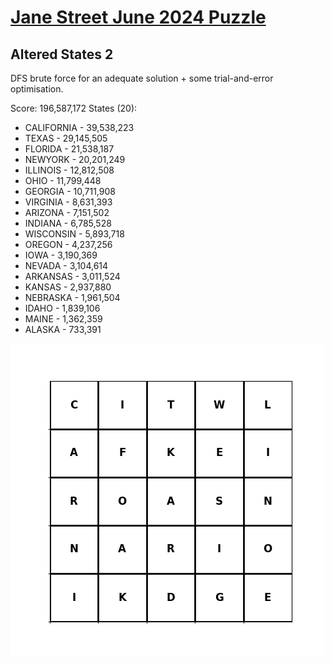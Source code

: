 # [Jane Street June 2024 Puzzle](https://www.janestreet.com/puzzles/altered-states-2-index/)

## Altered States 2

DFS brute force for an adequate solution + some trial-and-error optimisation.

Score: 196,587,172
States (20):

- CALIFORNIA - 39,538,223
- TEXAS - 29,145,505
- FLORIDA - 21,538,187
- NEWYORK - 20,201,249
- ILLINOIS - 12,812,508
- OHIO - 11,799,448
- GEORGIA - 10,711,908
- VIRGINIA - 8,631,393
- ARIZONA - 7,151,502
- INDIANA - 6,785,528
- WISCONSIN - 5,893,718
- OREGON - 4,237,256
- IOWA - 3,190,369
- NEVADA - 3,104,614
- ARKANSAS - 3,011,524
- KANSAS - 2,937,880
- NEBRASKA - 1,961,504
- IDAHO - 1,839,106
- MAINE - 1,362,359
- ALASKA - 733,391

![solution grid](solution.png)